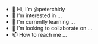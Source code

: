 - 👋 Hi, I’m @peterchidy
- 👀 I’m interested in ...
- 🌱 I’m currently learning ...
- 💞️ I’m looking to collaborate on ...
- 📫 How to reach me ...

<!---
peterchidy/peterchidy is a ✨ special ✨ repository because its `README.md` (this file) appears on your GitHub profile.
You can click the Preview link to take a look at your changes.
--->
